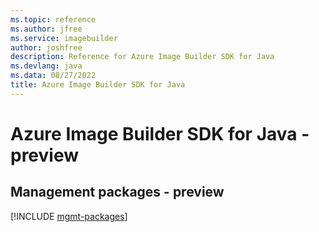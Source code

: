 ```yaml
---
ms.topic: reference
ms.author: jfree
ms.service: imagebuilder
author: joshfree
description: Reference for Azure Image Builder SDK for Java
ms.devlang: java
ms.data: 08/27/2022
title: Azure Image Builder SDK for Java
---
```

# Azure Image Builder SDK for Java - preview

## Management packages - preview
[!INCLUDE [mgmt-packages](image-builder-mgmt-index.md)]